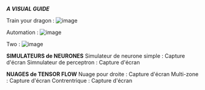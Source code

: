 ***A VISUAL GUIDE***

Train your dragon : 
![image](https://github.com/user-attachments/assets/ae3a10ad-6154-4ffc-a0de-a86c6b49a3e4)



Automation : 
![image](https://github.com/user-attachments/assets/81e25355-3664-4565-97c7-704565522251)



Two : 
![image](https://github.com/user-attachments/assets/88ba4e49-2e1d-45f3-8496-e712957bf7a1)


**SIMULATEURS de NEURONES**
Simulateur de neurone simple : Capture d'écran
Simnulateur de perceptron : Capture d'écran

**NUAGES de TENSOR FLOW**
Nuage pour droite : Capture d'écran
Multi-zone : Capture d'écran
Contrentrique : Capture d'écran
